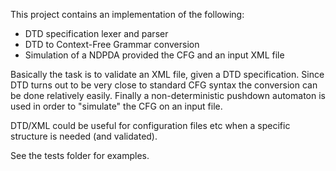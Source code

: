 This project contains an implementation of the following:
* DTD specification lexer and parser
* DTD to Context-Free Grammar conversion
* Simulation of a NDPDA provided the CFG and an input XML file

Basically the task is to validate an XML file, given a DTD specification.
Since DTD turns out to be very close to standard CFG syntax the conversion
can be done relatively easily. Finally a non-deterministic pushdown
automaton is used in order to "simulate" the CFG on an input file.

DTD/XML could be useful for configuration files etc when a specific
structure is needed (and validated).

See the tests folder for examples.
